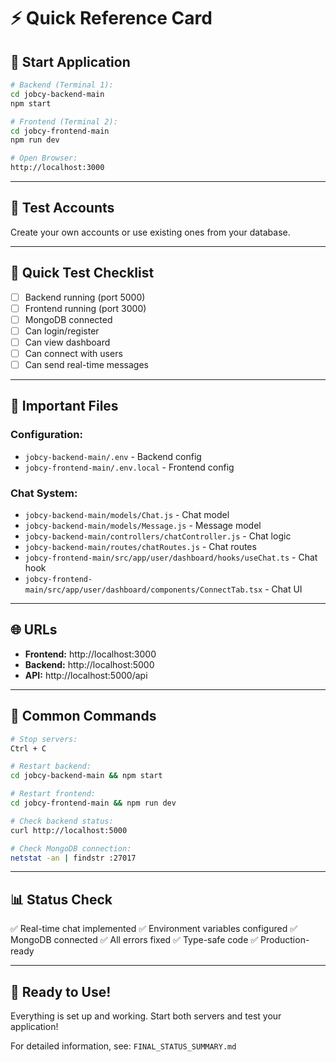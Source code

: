 # ⚡ Quick Reference Card

## 🚀 Start Application

```bash
# Backend (Terminal 1):
cd jobcy-backend-main
npm start

# Frontend (Terminal 2):
cd jobcy-frontend-main
npm run dev

# Open Browser:
http://localhost:3000
```

---

## 🔑 Test Accounts

Create your own accounts or use existing ones from your database.

---

## 🎯 Quick Test Checklist

- [ ] Backend running (port 5000)
- [ ] Frontend running (port 3000)
- [ ] MongoDB connected
- [ ] Can login/register
- [ ] Can view dashboard
- [ ] Can connect with users
- [ ] Can send real-time messages

---

## 📁 Important Files

### Configuration:
- `jobcy-backend-main/.env` - Backend config
- `jobcy-frontend-main/.env.local` - Frontend config

### Chat System:
- `jobcy-backend-main/models/Chat.js` - Chat model
- `jobcy-backend-main/models/Message.js` - Message model
- `jobcy-backend-main/controllers/chatController.js` - Chat logic
- `jobcy-backend-main/routes/chatRoutes.js` - Chat routes
- `jobcy-frontend-main/src/app/user/dashboard/hooks/useChat.ts` - Chat hook
- `jobcy-frontend-main/src/app/user/dashboard/components/ConnectTab.tsx` - Chat UI

---

## 🌐 URLs

- **Frontend:** http://localhost:3000
- **Backend:** http://localhost:5000
- **API:** http://localhost:5000/api

---

## 🔧 Common Commands

```bash
# Stop servers:
Ctrl + C

# Restart backend:
cd jobcy-backend-main && npm start

# Restart frontend:
cd jobcy-frontend-main && npm run dev

# Check backend status:
curl http://localhost:5000

# Check MongoDB connection:
netstat -an | findstr :27017
```

---

## 📊 Status Check

✅ Real-time chat implemented
✅ Environment variables configured
✅ MongoDB connected
✅ All errors fixed
✅ Type-safe code
✅ Production-ready

---

## 🎉 Ready to Use!

Everything is set up and working. Start both servers and test your application!

For detailed information, see: `FINAL_STATUS_SUMMARY.md`




